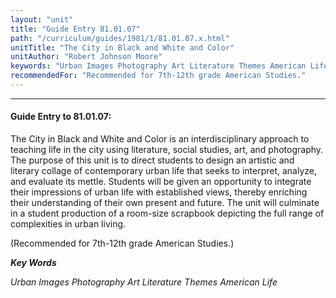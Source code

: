```yaml
---
layout: "unit"
title: "Guide Entry 81.01.07"
path: "/curriculum/guides/1981/1/81.01.07.x.html"
unitTitle: "The City in Black and White and Color"
unitAuthor: "Robert Johnson Moore"
keywords: "Urban Images Photography Art Literature Themes American Life"
recommendedFor: "Recommended for 7th-12th grade American Studies."
---
```

<body>
<hr/>
 <h4>
  Guide Entry to 81.01.07:
 </h4>
 The City in Black and White and Color is an interdisciplinary approach to teaching life in the city using literature, social studies, art, and photography.  The purpose of this unit is to direct students to design an artistic and literary collage of contemporary urban life that seeks to interpret, analyze, and evaluate its mettle.  Students will be given an opportunity to integrate their impressions of urban life with established views, thereby enriching their understanding of their own present and future.  The unit will culminate in a student production of a room-size scrapbook depicting the full range of complexities in urban living.
 <p>
  (Recommended for 7th-12th grade American Studies.)
 </p>
<p>
  <b>
   <i>
    Key Words
   </i>
  </b>
  <br/>
 </p>
 <p>
  <i>
   Urban Images Photography Art Literature Themes American Life
  </i>
 </p>

</body>